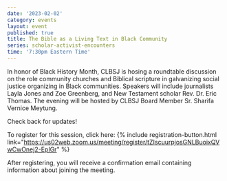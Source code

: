 ```yaml
---
date: '2023-02-02'
category: events
layout: event
published: true
title: The Bible as a Living Text in Black Community
series: scholar-activist-encounters
time: '7:30pm Eastern Time'
---
```

In honor of Black History Month, CLBSJ is hosing a roundtable discussion on the role community churches and Biblical scripture in galvanizing social justice organizing in Black communities. Speakers will include journalists Layla Jones and Zoe Greenberg, and New Testament scholar Rev. Dr. Eric Thomas. The evening will be hosted by CLBSJ Board Member Sr. Sharifa Vernice Meytung. 

Check back for updates!

To register for this session, click here: {% include registration-button.html link="https://us02web.zoom.us/meeting/register/tZIscuurpjosGNLBuoixQVwCwOnej2-EpIGr" %}

After registering, you will receive a confirmation email containing information about joining the meeting.
